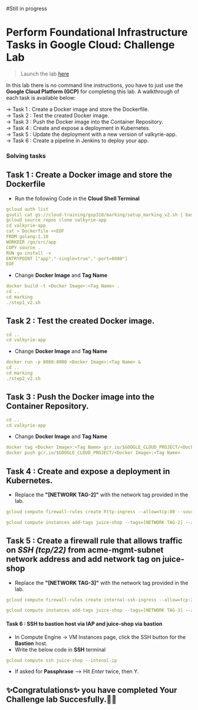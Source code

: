 #Still in progress

# Perform Foundational Infrastructure Tasks in Google Cloud: Challenge Lab

> Launch the lab [here](https://www.qwiklabs.com/focuses/12068?parent=catalog)

In this lab there is no command line instructions, you have to just use the **Google Cloud Platform (GCP)** for completing this lab. A walkthrough of each task is available below: 
  
  ->  Task 1 : Create a Docker image and store the Dockerfile.<br>
  ->  Task 2 : Test the created Docker image.<br>
  ->  Task 3 : Push the Docker image into the Container Repository.<br>
  ->  Task 4 : Create and expose a deployment in Kubernetes.<br>
  ->  Task 5 : Update the deployment with a new version of valkyrie-app.<br>
  ->  Task 6 : Create a pipeline in Jenkins to deploy your app.<br>
 

### Solving tasks

## Task 1 : Create a Docker image and store the Dockerfile

* Run the following Code in the **Cloud Shell Terminal**

```yaml
gcloud auth list
gsutil cat gs://cloud-training/gsp318/marking/setup_marking_v2.sh | bash
gcloud source repos clone valkyrie-app
cd valkyrie-app
cat > Dockerfile <<EOF
FROM golang:1.10
WORKDIR /go/src/app
COPY source .
RUN go install -v
ENTRYPOINT ["app","-single=true","-port=8080"]
EOF
```
* Change **Docker Image** and **Tag Name**

```yaml
docker build -t <Docker Image>:<Tag Name> .
cd ..
cd marking
./step1_v2.sh
```


## Task 2 : Test the created Docker image.

```yaml
cd ..
cd valkyrie-app
```

* Change **Docker Image** and **Tag Name**

```yaml
docker run -p 8080:8080 <Docker Image>:<Tag Name> &
cd ..
cd marking
./step2_v2.sh

```

## Task 3 : Push the Docker image into the Container Repository.

```yaml
cd ..
cd valkyrie-app
```

* Change **Docker Image** and **Tag Name**

```yaml
docker tag <Docker Image>:<Tag Name> gcr.io/$GOOGLE_CLOUD_PROJECT/<Docker Image>:<Tag Name>
docker push gcr.io/$GOOGLE_CLOUD_PROJECT/<Docker Image>:<Tag Name>
```

## Task 4 : Create and expose a deployment in Kubernetes.

* Replace the **"[NETWORK TAG-2]"** with the network tag provided in the lab.

```yaml
gcloud compute firewall-rules create http-ingress --allow=tcp:80 --source-ranges 0.0.0.0/0 --target-tags [NETWORK TAG-2] --network acme-vpc
```
```yaml
gcloud compute instances add-tags juice-shop --tags=[NETWORK TAG-2] --zone=us-central1-b
```
## Task 5 : Create a firewall rule that allows traffic on ***SSH (tcp/22)*** from acme-mgmt-subnet network address and add network tag on juice-shop

* Replace the **"[NETWORK TAG-3]"** with the network tag provided in the lab.

```yaml
gcloud compute firewall-rules create internal-ssh-ingress --allow=tcp:22 --source-ranges 192.168.10.0/24 --target-tags [NETWORK TAG-3] --network acme-vpc
```
```yaml
gcloud compute instances add-tags juice-shop --tags=[NETWORK TAG-3] --zone=us-central1-b
```

#### Task 6 : SSH to bastion host via IAP and juice-shop via bastion

* In Compute Engine -> VM Instances page, click the SSH button for the **Bastion** host.
* Write the below code in **SSH** terminal
```yaml
gcloud compute ssh juice-shop --intenal-ip
```
* If asked for **Passphrase**  -->   Hit *Enter* twice, then Y.


## **✨Congratulations✨** you have completed Your Challenge lab Succesfully.🎉🎉

